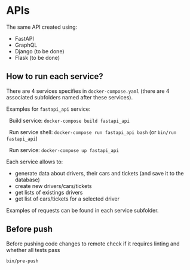 # APIs

The same API created using:
- FastAPI
- GraphQL
- Django (to be done)
- Flask (to be done)

## How to run each service?

There are 4 services specifies in ```docker-compose.yaml``` (there are 4 associated subfolders named after these services).

Examples for ```fastapi_api``` service:

&nbsp;
    Build service: ```docker-compose build fastapi_api```

&nbsp;
    Run service shell: ```docker-compose run fastapi_api bash``` (or ```bin/run fastapi_api```)

&nbsp;
    Run service: ```docker-compose up fastapi_api```

Each service allows to:
 - generate data about drivers, their cars and tickets (and save it to the database)
 - create new drivers/cars/tickets
 - get lists of existings drivers
 - get list of cars/tickets for a selected driver 

Examples of requests can be found in each service subfolder.


## Before push

Before pushing code changes to remote check if it requires linting and whether all tests pass

```
bin/pre-push
```

